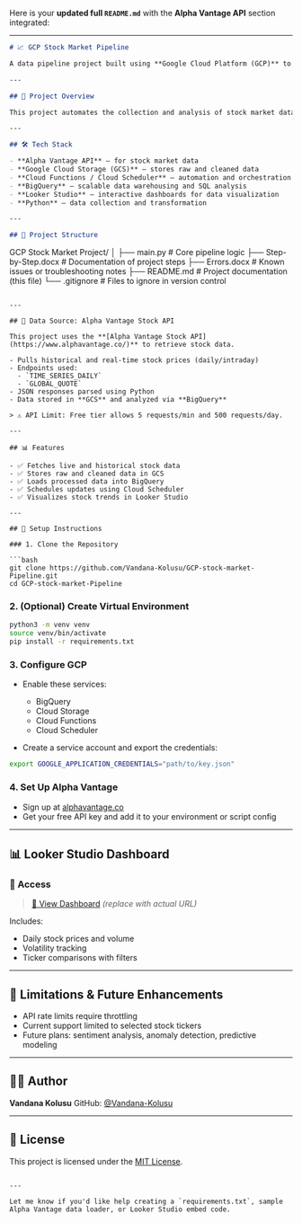 Here is your **updated full `README.md`** with the **Alpha Vantage API** section integrated:

---

```markdown
# 📈 GCP Stock Market Pipeline

A data pipeline project built using **Google Cloud Platform (GCP)** to fetch, process, and analyze stock market data — visualized using **Looker Studio** for insights and dashboards.

---

## 🚀 Project Overview

This project automates the collection and analysis of stock market data using GCP services. It ingests data from the Alpha Vantage API, stores it securely, processes it with Python, and visualizes insights through Looker Studio.

---

## 🛠️ Tech Stack

- **Alpha Vantage API** – for stock market data
- **Google Cloud Storage (GCS)** – stores raw and cleaned data
- **Cloud Functions / Cloud Scheduler** – automation and orchestration
- **BigQuery** – scalable data warehousing and SQL analysis
- **Looker Studio** – interactive dashboards for data visualization
- **Python** – data collection and transformation

---

## 📂 Project Structure

```

GCP Stock Market Project/
│
├── main.py                   # Core pipeline logic
├── Step-by-Step.docx         # Documentation of project steps
├── Errors.docx               # Known issues or troubleshooting notes
├── README.md                 # Project documentation (this file)
└── .gitignore                # Files to ignore in version control

````

---

## 📡 Data Source: Alpha Vantage Stock API

This project uses the **[Alpha Vantage Stock API](https://www.alphavantage.co/)** to retrieve stock data.

- Pulls historical and real-time stock prices (daily/intraday)
- Endpoints used:
  - `TIME_SERIES_DAILY`
  - `GLOBAL_QUOTE`
- JSON responses parsed using Python
- Data stored in **GCS** and analyzed via **BigQuery**

> ⚠️ API Limit: Free tier allows 5 requests/min and 500 requests/day.

---

## 📊 Features

- ✅ Fetches live and historical stock data
- ✅ Stores raw and cleaned data in GCS
- ✅ Loads processed data into BigQuery
- ✅ Schedules updates using Cloud Scheduler
- ✅ Visualizes stock trends in Looker Studio

---

## 🧪 Setup Instructions

### 1. Clone the Repository

```bash
git clone https://github.com/Vandana-Kolusu/GCP-stock-market-Pipeline.git
cd GCP-stock-market-Pipeline
````

### 2. (Optional) Create Virtual Environment

```bash
python3 -m venv venv
source venv/bin/activate
pip install -r requirements.txt
```

### 3. Configure GCP

* Enable these services:

  * BigQuery
  * Cloud Storage
  * Cloud Functions
  * Cloud Scheduler
* Create a service account and export the credentials:

```bash
export GOOGLE_APPLICATION_CREDENTIALS="path/to/key.json"
```

### 4. Set Up Alpha Vantage

* Sign up at [alphavantage.co](https://www.alphavantage.co/)
* Get your free API key and add it to your environment or script config

---

## 📊 Looker Studio Dashboard

### 🔗 Access

> [🔗 View Dashboard](https://lookerstudio.google.com/s/j-H6A5pSZl0)
> *(replace with actual URL)*

Includes:

* Daily stock prices and volume
* Volatility tracking
* Ticker comparisons with filters

---

## 🚧 Limitations & Future Enhancements

* API rate limits require throttling
* Current support limited to selected stock tickers
* Future plans: sentiment analysis, anomaly detection, predictive modeling

---

## 👩‍💻 Author

**Vandana Kolusu**
GitHub: [@Vandana-Kolusu](https://github.com/Vandana-Kolusu)

---

## 📄 License

This project is licensed under the [MIT License](LICENSE).

```

---

Let me know if you'd like help creating a `requirements.txt`, sample Alpha Vantage data loader, or Looker Studio embed code.
```
